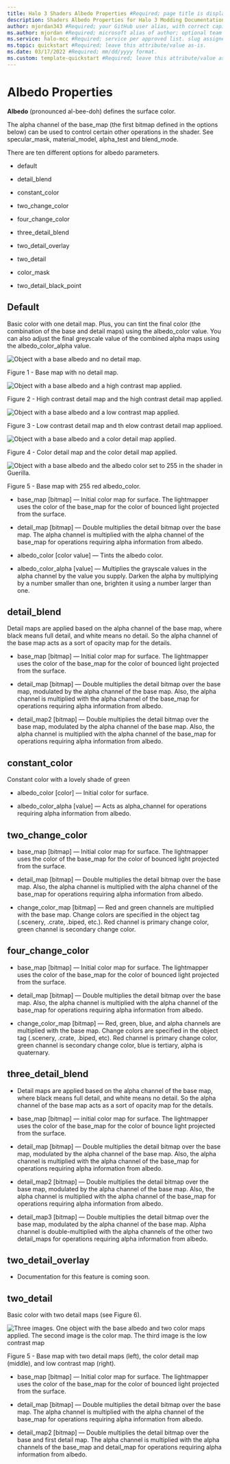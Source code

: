 ```yaml
---
title: Halo 3 Shaders Albedo Properties #Required; page title is displayed in search results. Include the brand.
description: Shaders Albedo Properties for Halo 3 Modding Documentation. #Required; article description that is displayed in search results. 
author: mjordan343 #Required; your GitHub user alias, with correct capitalization.
ms.author: mjordan #Required; microsoft alias of author; optional team alias.
ms.service: halo-mcc #Required; service per approved list. slug assigned by ACOM.
ms.topic: quickstart #Required; leave this attribute/value as-is.
ms.date: 03/17/2022 #Required; mm/dd/yyyy format.
ms.custom: template-quickstart #Required; leave this attribute/value as-is.
---
```


# Albedo Properties

**Albedo** (pronounced al-bee-doh) defines the surface color.

The alpha channel of the base_map (the first bitmap defined in the options below) can be used to control certain other operations in the shader. See specular_mask, material_model, alpha_test and blend_mode.

There are ten different options for albedo parameters.

- default

- detail_blend

- constant_color

- two_change_color

- four_change_color

- three_detail_blend

- two_detail_overlay

- two_detail

- color_mask

- two_detail_black_point

## **Default**

Basic color with one detail map.  Plus, you can tint the final color (the combination of the base and detail maps) using the albedo_color value. You can also adjust the final greyscale value of the combined alpha maps using the albedo_color_alpha value.

![Object with a base albedo and no detail map.](./media/H3_Shaders_AlbedoBase.png)

Figure 1 - Base map with no detail map.

![Object with a base albedo and a high contrast map applied.](./media/H3_Shaders_AlbedoHighContrast.png)

Figure 2 - High contrast detail map and the high contrast detail map applied.

![Object with a base albedo and a low contrast map applied.](./media/H3_Shaders_AlbedoLowContrast.png)

Figure 3 - Low contrast detail map and th elow contrast detail map applioed.

![Object with a base albedo and a color detail map applied.](./media/H3_Shaders_AlbedoColor.png)

Figure 4 - Color detail map and the color detail map applied.

![Object with a base albedo and the albedo color set to 255 in the shader in Guerilla.](./media/H3_Shaders_AlbedoBaseRed.png)

Figure 5 - Base map with 255 red albedo_color.

- base_map [bitmap] — Initial color map for surface. The lightmapper uses the color of the base_map for the color of bounced light projected from the surface.

- detail_map [bitmap] — Double multiplies the detail bitmap over the base map. The alpha channel is multiplied with the alpha channel of the base_map for operations requiring alpha information from albedo.

- albedo_color [color value] — Tints the albedo color.

- albedo_color_alpha [value] — Multiplies the grayscale values in the alpha channel by the value you supply. Darken the alpha by multiplying by a number smaller than one, brighten it using a number larger than one.

## **detail_blend**

Detail maps are applied based on the alpha channel of the base map, where black means full detail, and white means no detail. So the alpha channel of the base map acts as a sort of opacity map for the details.

- base_map [bitmap] — Initial color map for surface. The lightmapper uses the color of the base_map for the color of bounced light projected from the surface.

- detail_map [bitmap] — Double multiplies the detail bitmap over the base map, modulated by the alpha channel of the base map. Also, the alpha channel is multiplied with the alpha channel of the base_map for operations requiring alpha information from albedo.

- detail_map2 [bitmap] — Double multiplies the detail bitmap over the base map, modulated by the alpha channel of the base map. Also, the alpha channel is multiplied with the alpha channel of the base_map for operations requiring alpha information from albedo.

## **constant_color**

Constant color with a lovely shade of green

- albedo_color [color] — Initial color for surface.

- albedo_color_alpha [value] — Acts as alpha_channel for operations requiring alpha information from albedo.

## **two_change_color**

- base_map [bitmap] — Initial color map for surface. The lightmapper uses the color of the base_map for the color of bounced light projected from the surface.

- detail_map [bitmap] — Double multiplies the detail bitmap over the base map. Also, the alpha channel is multiplied with the alpha channel of the base_map for operations requiring alpha information from albedo.

- change_color_map [bitmap] — Red and green channels are multiplied with the base map. Change colors are specified in the object tag (.scenery, .crate, .biped, etc.). Red channel is primary change color, green channel is secondary change color.

## **four_change_color**

- base_map [bitmap] — Initial color map for surface. The lightmapper uses the color of the base_map for the color of bounced light projected from the surface.

- detail_map [bitmap] — Double multiplies the detail bitmap over the base map. Also, the alpha channel is multiplied with the alpha channel of the base_map for operations requiring alpha information from albedo.

- change_color_map [bitmap] — Red, green, blue, and alpha channels are multiplied with the base map. Change colors are specified in the object tag (.scenery, .crate, .biped, etc). Red channel is primary change color, green channel is secondary change color, blue is tertiary, alpha is quaternary.

## **three_detail_blend**

- Detail maps are applied based on the alpha channel of the base map, where black means full detail, and white means no detail.  So the alpha channel of the base map acts as a sort of opacity map for the details.

- base_map [bitmap] — initial color map for surface. The lightmapper uses the color of the base_map for the color of bounce light projected from the surface.

- detail_map [bitmap] — Double multiplies the detail bitmap over the base map, modulated by the alpha channel of the base map. Also, the alpha channel is multiplied with the alpha channel of the base_map for operations requiring alpha information from albedo.

- detail_map2 [bitmap] — Double multiplies the detail bitmap over the base map, modulated by the alpha channel of the base map. Also, the alpha channel is multiplied with the alpha channel of the base_map for operations requiring alpha information from albedo.

- detail_map3 [bitmap] — Double multiplies the detail bitmap over the base map, modulated by the alpha channel of the base map.  Alpha channel is double-multiplied with the alpha channels of the other two detail_maps for operations requiring alpha information from albedo.

## **two_detail_overlay**

- Documentation for this feature is coming soon.  

## **two_detail**

Basic color with two detail maps (see Figure 6).

![Three images. One object with the base albedo and two color maps applied. The second image is the color map. The third image is the low contrast map](./media/H3_Shaders_AlbedoMulti.png)

Figure 5 - Base map with two detail maps (left), the color detail map (middle), and low contrast map (right).

- base_map [bitmap] — Initial color map for surface. The lightmapper uses the color of the base_map for the color of bounced light projected from the surface.

- detail_map [bitmap] — Double multiplies the detail bitmap over the base map. The alpha channel is multiplied with the alpha channel of the base_map for operations requiring alpha information from albedo.

- detail_map2 [bitmap] — Double multiplies the detail bitmap over the base and first detail map. The alpha channel is multiplied with the alpha channels of the base_map and detail_map for operations requiring alpha information from albedo.
